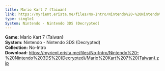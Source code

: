 ```yaml
---
title: Mario Kart 7 (Taiwan)
link: https://myrient.erista.me/files/No-Intro/Nintendo%20-%20Nintendo%203DS%20(Decrypted)/Mario%20Kart%207%20(Taiwan).zip
type: single1
System: Nintendo - Nintendo 3DS (Decrypted)
---
```

<b>Game:</b> Mario Kart 7 (Taiwan)<br>
<b>System:</b> Nintendo - Nintendo 3DS (Decrypted)<br>
<b>Collection:</b> No-Intro<br>
<b>Download:</b> https://myrient.erista.me/files/No-Intro/Nintendo%20-%20Nintendo%203DS%20(Decrypted)/Mario%20Kart%207%20(Taiwan).zip
